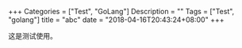 +++
Categories = ["Test", "GoLang"]
Description = ""
Tags = ["Test", "golang"]
title = "abc"
date = "2018-04-16T20:43:24+08:00"
+++

这是测试使用。


